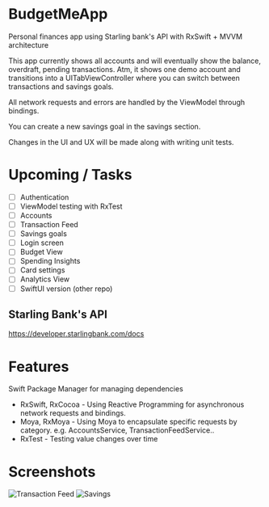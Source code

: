 # BudgetMeApp
Personal finances app using Starling bank's API with RxSwift + MVVM architecture

This app currently shows all accounts and will eventually show the balance, overdraft, pending transactions.
Atm, it shows one demo account and transitions into a UITabViewController where you can switch between transactions and savings goals.

All network requests and errors are handled by the ViewModel through bindings.

You can create a new savings goal in the savings section.

Changes in the UI and UX will be made along with writing unit tests.

# Upcoming / Tasks
- [ ] Authentication
- [ ] ViewModel testing with RxTest
- [ ] Accounts
- [ ] Transaction Feed
- [ ] Savings goals
- [ ] Login screen
- [ ] Budget View
- [ ] Spending Insights
- [ ] Card settings
- [ ] Analytics View
- [ ] SwiftUI version (other repo)

## Starling Bank's API
https://developer.starlingbank.com/docs

# Features

Swift Package Manager for managing dependencies
- RxSwift, RxCocoa - 
Using Reactive Programming for asynchronous network requests and bindings.
- Moya, RxMoya - 
Using Moya to encapsulate specific requests by category. e.g. AccountsService, TransactionFeedService..
- RxTest - Testing value changes over time

# Screenshots 


![Transaction Feed](https://user-images.githubusercontent.com/18484997/77705139-cea6f280-6fb6-11ea-80ae-16f1d583aa5d.png)
![Savings](https://user-images.githubusercontent.com/18484997/77705137-ce0e5c00-6fb6-11ea-8bab-b690122c8318.png)
